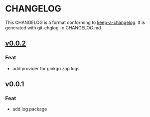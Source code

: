 
# CHANGELOG

This CHANGELOG is a format conforming to [keep-a-changelog](https://github.com/olivierlacan/keep-a-changelog). 
It is generated with git-chglog -o CHANGELOG.md


<a name="v0.0.2"></a>
## [v0.0.2](https://gitlab.com/cestus/libs/log/compare/v0.0.1...v0.0.2)

### Feat

* add provider for ginkgo zap logs


<a name="v0.0.1"></a>
## v0.0.1

### Feat

* add log package

